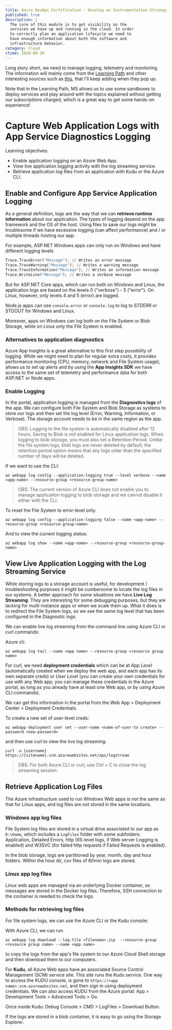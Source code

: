 ```yaml
---
title: Azure DevOps Certification - Develop an Instrumentation Strategy I
published: true
description: |
  The core of this module is to get visibility on the
  services we have up and running in the cloud. In order
  to correctly plan an application lifecycle we need to
  have enough information about both the software and
  infrastructure behavior.
category: Cloud
ctime: 2020-09-20
---
```


Long story short, we need to manage logging, telemetry and monitoring. The information will mainly come from the [Learning Path](https://docs.microsoft.com/en-us/learn/paths/az-400-develop-instrumentation-strategy/) and other interesting sources such as [this](https://azure.microsoft.com/es-es/blog/cloud-service-fundamentals-telemetry-basics-and-troubleshooting/), that I'll keep adding when they pop up.

Note that in the Learning Path, MS allows us to use some sandboxes to deploy services and play around with the topics explained without getting our subscriptions charged, which is a great way to get some hands-on experience!

# Capture Web Application Logs with App Service Diagnostics Logging

Learning objectives:
* Enable application logging on an Azure Web App.
* View live application logging activity with the log streaming service.
* Retrieve application log files from an application with Kudu or the Azure CLI.

## Enable and Configure App Service Application Logging

As a general definition, logs are the way that we can **retrieve runtime information** about our application. The types of logging depend on the app framework and the OS of the host. Using files to save our logs might be troublesome if we have excessive logging (can affect performance) and / or multiple threads hosting our app.

For example, ASP.NET Windows apps can only run on Windows and have different logging levels

```python
Trace.TraceError("Message"); // Writes an error message
Trace.TraceWarning("Message"); // Writes a warning message
Trace.TraceInformation("Message"); // Writes an information message
Trace.WriteLine("Message"); // Writes a verbose message
```

But for ASP.NET Core apps, which can run both on Windows and Linux, the application logs are based on the levels 0 ("verbose") - 5 ("error"). On Linux, however, only levels 4 and 5 (error) are logged.

Node.js apps can use `console.error` or `console.log` to log to STDERR or STDOUT for Windows and Linux.

Moreover, apps on Windows can log both on the File System or Blob Storage, while on Linux only the File System is enabled.

### Alternatives to application diagnostics

Azure App Insights is a great alternative to this first step possibility of logging. While we might need to plan for regular extra costs, it provides performance monitoring (CPU, memory, network and File System usage), allows us to set up alerts and by using the **App Insights SDK** we have access to the same set of telemetry and performance data for both ASP.NET or Node apps.

### Enable Logging

In the portal, application logging is managed from the **Diagnostics logs** of the app. We can configure both File System and Blob Storage as systems to store our logs and then set the log level (Error, Warning, Information, or Verbose). The storage account needs to be in the same region as the app.

> OBS: Logging to the file system is automatically disabled after 12 hours. Saving to Blob is not enabled for Linux application logs. When logging to blob storage, you must also set a Retention Period. Unlike the file system logs, blob logs are never deleted by default; the retention period option means that any logs older than the specified number of days will be deleted.

If we want to use the CLI:

```
az webapp log config --application-logging true --level verbose --name <app-name> --resource-group <resource-group-name>
```

> OBS: The current version of Azure CLI does not enable you to manage application logging to blob storage and we cannot disable it either with the CLI.

To reset the File System to error-level only:

```
az webapp log config --application-logging false --name <app-name> --resource-group <resource-group-name>
```

And to view the current logging status:

```
az webapp log show --name <app-name> --resource-group <resource-group-name>
```

## View Live Application Logging with the Log Streaming Service

While storing logs to a storage account is useful, for development / troubleshooting purposes it might be cumbersome to locate the log files in our systems. A better approach for some situations we have **Live Log Streaming**. They are interesting for some debugging purposes, but they are lacking for multi-instance apps or when we scale them up. What it does is to redirect the File System logs, so we see the same log level that has been configured in the Diagnostic logs. 

We can enable live log streaming from the command line using Azure CLI or curl commands:

Azure cli:
```
az webapp log tail --name <app name> --resource-group <resource group name>
```

For curl, we need **deployment credentials** which can be at *App Level* (automatically created when we deploy the web app, and each app has its own separate creds) or *User Level* (you can create your own credentials for use with any Web app; you can manage these credentials in the Azure portal, as long as you already have at least one Web app, or by using Azure CLI commands).

We can get this information in the portal from the Web App > Deployment Center > Deployment Credentials.

To create a new set of user-level creds:

```
az webapp deployment user set --user-name <name-of-user-to create> --password <new-password>
```

and then use curl to view the live log streaming:

```
curl -u {username} https://{sitename}.scm.azurewebsites.net/api/logstream
```

> OBS: For both Azure CLI or curl, use Ctrl + C to close the log streaming session.

## Retrieve Application Log Files

The Azure infrastructure used to run Windows Web apps is not the same as that for Linux apps, and log files are not stored in the same locations.

### Windows app log files

File System log files are stored in a virtual drive associated to our app as `D:\Home`, which includes a `LogFiles` folder with some subfolders: Application, Detailed Errors, http (IIS-level logs, if Web server Logging is enabled) and W3SVC (for failed http requests if Failed Requests is enabled).

In the blob storage, logs are partitioned by year, month, day and hour folders. Within the hour dir, csv files of 60min logs are stored.

### Linux app log files

Linux web apps are managed via an underlying Docker container, so messages are stored in the Docker log files. Therefore, SSH connection to the container is needed to check the logs.

### Methods for retrieving log files

For file system logs, we can use the Azure CLI or the Kudu console:

With Azure CLI, we can run
```
az webapp log download --log-file <filename>.zip  --resource-group <resource group name> --name <app name>
```

to copy the logs from the app's file system to our Azure Cloud Shell storage and then download them to our computers.

For **Kudu**, all Azure Web apps have an associated Source Control Management (SCM) service site. This site runs the Kudu service. One way to access the KUDU console, is gone to `https://<app name>.scm.azurewebsites.net`, and then sign in using deployment credentials. We can also access KUDU from the Azure portal: App > Development Tools > Advanced Tools > Go.

Once inside Kudu: Debug Console > CMD > LogFiles > Download Button.

If the logs are stored in a blob container, it is easy to go using the Storage Explorer.
